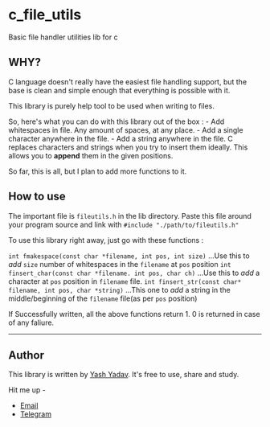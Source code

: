 # c_file_utils
Basic file handler utilities lib for c


## WHY?
C language doesn't really have the easiest file handling support, but the base is clean and simple enough that everything is possible with it.

This library is purely help tool to be used when writing to files.

So, here's what you can do with this library out of the box :
	- Add whitespaces in file. Any amount of spaces, at any place.
	- Add a single character anywhere in the file.
	- Add a string anywhere in the file.
C replaces characters and strings when you try to insert them ideally. This allows you to **append** them in the given positions.

So far, this is all, but I plan to add more functions to it.

## How to use
The important file is `fileutils.h` in the lib directory.
Paste this file around your program source and link with
`#include "./path/to/fileutils.h"`

To use this library right away, just go with these functions :

`int fmakespace(const char *filename, int pos, int size)`
...Use this to _add_ `size` number of whitespaces in the `filename` at `pos` position
`int finsert_char(const char *filename. int pos, char ch)`
...Use this to _add_ a character at `pos` position in `filename` file.
`int finsert_str(const char* filename, int pos, char *string)`
...This one to _add_ a string in the middle/beginning of the `filename` file(as per `pos` position)

If Successfully written, all the above functions return 1. 0 is returned in case of any faliure.

----

## Author

This library is written by [Yash Yadav](https://github.com/OhYash).
It's free to use, share and study.

Hit me up -
- [Email](mailto:yashdimpu@gmail.com)
- [Telegram](http://t.me/OhYash)
